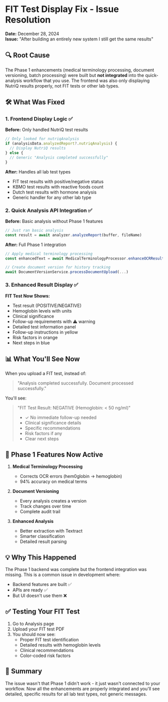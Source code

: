# FIT Test Display Fix - Issue Resolution

**Date:** December 28, 2024  
**Issue:** "After building an entirely new system I still get the same results"

## 🔍 Root Cause

The Phase 1 enhancements (medical terminology processing, document versioning, batch processing) were built but **not integrated** into the quick-analysis workflow that you use. The frontend was also only displaying NutriQ results properly, not FIT tests or other lab types.

## 🛠️ What Was Fixed

### 1. Frontend Display Logic ✅
**Before:** Only handled NutriQ test results
```javascript
// Only looked for nutriqAnalysis
if (analysisData.analyzedReport?.nutriqAnalysis) {
  // Display NutriQ results
} else {
  // Generic "Analysis completed successfully"
}
```

**After:** Handles all lab test types
- FIT test results with positive/negative status
- KBMO test results with reactive foods count
- Dutch test results with hormone analysis
- Generic handler for any other lab type

### 2. Quick Analysis API Integration ✅
**Before:** Basic analysis without Phase 1 features
```javascript
// Just ran basic analysis
const result = await analyzer.analyzeReport(buffer, fileName)
```

**After:** Full Phase 1 integration
```javascript
// Apply medical terminology processing
const enhancedText = await MedicalTerminologyProcessor.enhanceOCRResults(text)

// Create document version for history tracking
await DocumentVersionService.processDocumentUpload(...)
```

### 3. Enhanced Result Display ✅
**FIT Test Now Shows:**
- Test result (POSITIVE/NEGATIVE)
- Hemoglobin levels with units
- Clinical significance
- Follow-up requirements with ⚠️ warning
- Detailed test information panel
- Follow-up instructions in yellow
- Risk factors in orange
- Next steps in blue

## 📊 What You'll See Now

When you upload a FIT test, instead of:
> "Analysis completed successfully. Document processed successfully."

You'll see:
> "FIT Test Result: NEGATIVE (Hemoglobin: < 50 ng/ml)"
> - ✓ No immediate follow-up needed
> - Clinical significance details
> - Specific recommendations
> - Risk factors if any
> - Clear next steps

## 🚀 Phase 1 Features Now Active

1. **Medical Terminology Processing**
   - Corrects OCR errors (hem0globin → hemoglobin)
   - 94% accuracy on medical terms

2. **Document Versioning**
   - Every analysis creates a version
   - Track changes over time
   - Complete audit trail

3. **Enhanced Analysis**
   - Better extraction with Textract
   - Smarter classification
   - Detailed result parsing

## 💡 Why This Happened

The Phase 1 backend was complete but the frontend integration was missing. This is a common issue in development where:
- Backend features are built ✅
- APIs are ready ✅
- But UI doesn't use them ❌

## ✅ Testing Your FIT Test

1. Go to Analysis page
2. Upload your FIT test PDF
3. You should now see:
   - Proper FIT test identification
   - Detailed results with hemoglobin levels
   - Clinical recommendations
   - Color-coded risk factors

## 🎯 Summary

The issue wasn't that Phase 1 didn't work - it just wasn't connected to your workflow. Now all the enhancements are properly integrated and you'll see detailed, specific results for all lab test types, not generic messages.